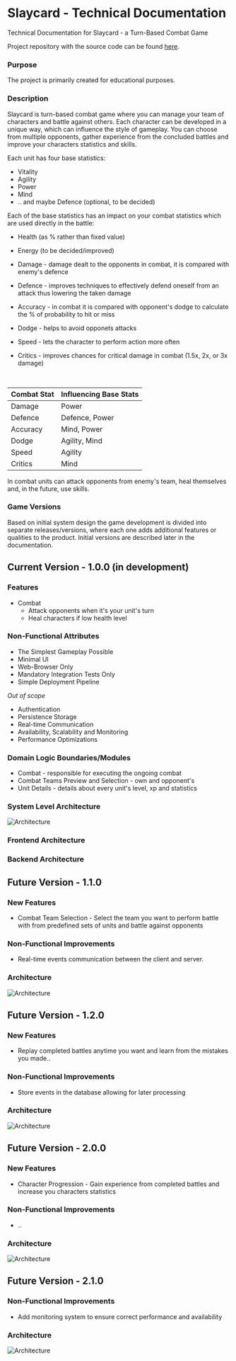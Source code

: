 # Slaycard - Technical Documentation
Technical Documentation for Slaycard - a Turn-Based Combat Game

Project repository with the source code can be found [here](https://github.com/netspie/slaycard).

### Purpose

The project is primarily created for educational purposes.

### Description

Slaycard is turn-based combat game where you can manage your team of characters and battle against others. Each character can be developed in a unique way, which can influence the style of gameplay. You can choose from multiple opponents, gather experience from the concluded battles and improve your characters statistics and skills.

Each unit has four base statistics:
- Vitality
- Agility
- Power
- Mind
- .. and maybe Defence (optional, to be decided)

Each of the base statistics has an impact on your combat statistics which are used directly in the battle:
- Health (as % rather than fixed value)
- Energy (to be decided/improved)

- Damage - damage dealt to the opponents in combat, it is compared with enemy's defence
- Defence - improves techniques to effectively defend oneself from an attack thus lowering the taken damage
- Accuracy - in combat it is compared with opponent's dodge to calculate the % of probability to hit or miss
- Dodge - helps to avoid opponets attacks
- Speed - lets the character to perform action more often
- Critics - improves chances for critical damage in combat (1.5x, 2x, or 3x damage)

<br>  

| Combat Stat | Influencing Base Stats |
| --- | --- |
| Damage | Power |
| Defence | Defence, Power |
| Accuracy | Mind, Power |
| Dodge | Agility, Mind |
| Speed | Agility |
| Critics | Mind |

In combat units can attack opponents from enemy's team, heal themselves and, in the future, use skills.

### Game Versions

Based on initial system design the game development is divided into separate releases/versions, where each one adds additional features or qualities to the product. Initial versions are described later in the documentation.

## Current Version - 1.0.0 (in development)

### Features

- Combat
  - Attack opponents when it's your unit's turn
  - Heal characters if low health level

### Non-Functional Attributes

- The Simplest Gameplay Possible
- Minimal UI
- Web-Browser Only
- Mandatory Integration Tests Only
- Simple Deployment Pipeline

*Out of scope*
- Authentication
- Persistence Storage
- Real-time Communication
- Availability, Scalability and Monitoring
- Performance Optimizations

### Domain Logic Boundaries/Modules

- Combat - responsible for executing the ongoing combat
- Combat Teams Preview and Selection - own and opponent's
- Unit Details - details about every unit's level, xp and statistics

### System Level Architecture

![Architecture](img/slaycard-v1.0.0-diagram.png)

### Frontend Architecture

### Backend Architecture

## Future Version - 1.1.0

### New Features

- Combat Team Selection - Select the team you want to perform battle with from predefined sets of units and battle against opponents
  
### Non-Functional Improvements

- Real-time events communication between the client and server.

### Architecture

![Architecture](img/slaycard-v1.1.0-diagram.png)

## Future Version - 1.2.0

### New Features

- Replay completed battles anytime you want and learn from the mistakes you made..

### Non-Functional Improvements

- Store events in the database allowing for later processing
  
### Architecture

![Architecture](img/slaycard-v1.2.0-diagram.png)

## Future Version - 2.0.0

### New Features

- Character Progression - Gain experience from completed battles and increase you characters statistics

### Non-Functional Improvements

- ..

### Architecture

![Architecture](img/slaycard-v2.0.0-diagram.png)

## Future Version - 2.1.0

### Non-Functional Improvements

- Add monitoring system to ensure correct performance and availability
  
### Architecture

![Architecture](img/slaycard-v2.1.0-diagram.png)

